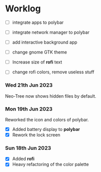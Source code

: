 # Worklog

* [ ] integrate apps to polybar
* [ ] integrate network manager to polybar
* [ ] add interactive background app
* [ ] change gnome GTK theme
* [ ] Increase size of **rofi** text
* [ ] change rofi colors, remove useless stuff



### Wed 21th Jun 2023

Neo-Tree now shows hidden files by default.

### Mon 19th Jun 2023

Reworked the icon and colors of polybar.

* [X] Added battery display to **polybar**
* [X] Rework the lock screen

### Sun 18th Jun 2023

* [X] Added **rofi**
* [X] Heavy refactoring of the color palette
